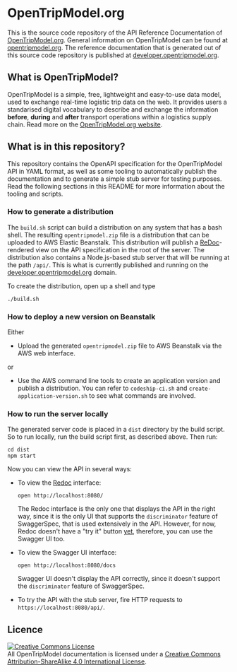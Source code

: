 # OpenTripModel.org

This is the source code repository of the API Reference Documentation of
[OpenTripModel.org](https://opentripmodel.org). General information on
OpenTripModel can be found at
[opentripmodel.org](https://opentripmodel.orghttps://opentripmodel.org). The
reference documentation that is generated out of this source code repository is
published at [developer.opentripmodel.org](https://developer.opentripmodel.org).

## What is OpenTripModel?
OpenTripModel is a simple, free, lightweight and easy-to-use data model, used to
exchange real-time logistic trip data on the web. It provides users a
standarised digital vocabulary to describe and exchange the information
**before**, **during** and **after** transport operations within a logistics
supply chain. Read more on the
[OpenTripModel.org website](https://opentripmodel.org).

## What is in this repository?
This repository contains the OpenAPI specification for the OpenTripModel API in
YAML format, as well as some tooling to automatically publish the documentation
and to generate a simple stub server for testing purposes. Read the following
sections in this README for more information about the tooling and scripts.

### How to generate a distribution
The `build.sh` script can build a distribution on any system that has a bash
shell. The resulting `opentripmodel.zip` file is a distribution that can be
uploaded to AWS Elastic Beanstalk. This distribution will publish a
[ReDoc](https://github.com/Rebilly/ReDoc)-rendered view on the API specification
in the root of the server. The distribution also contains a Node.js-based stub
server that will be running at the path `/api/`. This is what is currently
published and running on the
[developer.opentripmodel.org](https://developer.opentripmodel.org) domain.

To create the distribution, open up a shell and type
```
./build.sh
```

### How to deploy a new version on Beanstalk

Either

- Upload the generated `opentripmodel.zip` file to AWS Beanstalk via the AWS web
  interface.

or

- Use the AWS command line tools to create an application version and publish a
  distribution. You can refer to `codeship-ci.sh` and
  `create-application-version.sh` to see what commands are involved.

### How to run the server locally
The generated server code is placed in a `dist` directory by the build script.
So to run locally, run the build script first, as described above. Then run:

```
cd dist
npm start
```

Now you can view the API in several ways:

* To view the [Redoc](https://github.com/Rebilly/ReDoc) interface:
  ```
  open http://localhost:8080/
  ```
  The Redoc interface is the only one that displays the API in the right way,
  since it is the only UI that supports the `discriminator` feature of
  SwaggerSpec, that is used extensively in the API. However, for now, Redoc
  doesn't have a "try it" button
  [yet](https://github.com/Rebilly/ReDoc/issues/53), therefore, you can use the
  Swagger UI too.

* To view the Swagger UI interface:
  ```
  open http://localhost:8080/docs
  ```
  Swagger UI doesn't display the API correctly, since it doesn't support the
  `discriminator` feature of SwaggerSpec.

* To try the API with the stub server, fire HTTP requests to
  `https://localhost:8080/api/`.

## Licence
<a rel="license" href="http://creativecommons.org/licenses/by-sa/4.0/"><img alt="Creative Commons License" style="border-width:0" src="https://i.creativecommons.org/l/by-sa/4.0/88x31.png" /></a><br />All OpenTripModel documentation is licensed under a <a rel="license" href="http://creativecommons.org/licenses/by-sa/4.0/">Creative Commons Attribution-ShareAlike 4.0 International License</a>.
